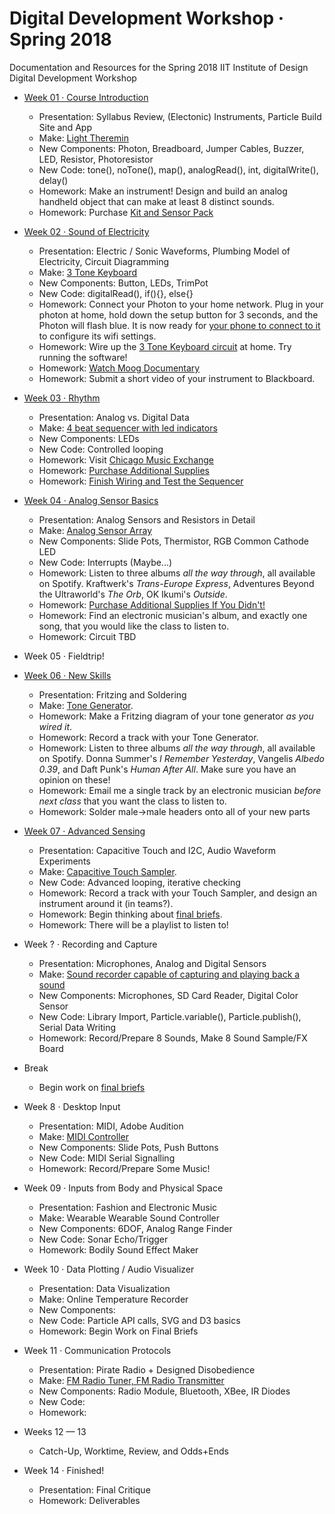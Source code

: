 # Digital Development Workshop · Spring 2018
Documentation and Resources for the Spring 2018 IIT Institute of Design Digital Development Workshop

- [Week 01 · Course Introduction](week01/README.md) 	
	
	- Presentation: Syllabus Review, (Electonic) Instruments, Particle Build Site and App
	- Make: [Light Theremin](week01/exercise.md)
	- New Components: Photon, Breadboard, Jumper Cables, Buzzer, LED, Resistor, Photoresistor
	- New Code: tone(), noTone(), map(), analogRead(), int, digitalWrite(), delay()
	- Homework: Make an instrument! Design and build an analog handheld object that can make at least 8 distinct sounds.
	- Homework: Purchase [Kit and Sensor Pack](https://www.amazon.com/Elegoo-Electronics-Potentiometer-tie-points-Breadboard/dp/B01ERPEMAC/ref=sr_1_3?ie=UTF8&qid=1516139490&sr=8-3&keywords=electronics+kit)

- [Week 02 · Sound of Electricity](week02/README.md) 	
	- Presentation: Electric / Sonic Waveforms, Plumbing Model of Electricity, Circuit Diagramming
	- Make: [3 Tone Keyboard](week02/exercise.md)
	- New Components: Button, LEDs, TrimPot
	- New Code: digitalRead(), if(){}, else{}
	- Homework: Connect your Photon to your home network. Plug in your photon at home, hold down the setup button for 3 seconds, and the Photon will flash blue. It is now ready for [your phone to connect to it](https://docs.particle.io/guide/getting-started/start/photon/) to configure its wifi settings. 
	- Homework: Wire up the [3 Tone Keyboard circuit](week02/exercise.md) at home. Try running the software! 
	- Homework: [Watch Moog Documentary](https://www.youtube.com/watch?v=XRg8R-00mjs)
	- Homework: Submit a short video of your instrument to Blackboard.

- [Week 03 · Rhythm](week03/README.md) 	
	- Presentation: Analog vs. Digital Data
	- Make: [4 beat sequencer with led indicators](week03/exercise.md)
	- New Components: LEDs
	- New Code: Controlled looping
	- Homework: Visit [Chicago Music Exchange](https://www.chicagomusicexchange.com)
	- Homework: [Purchase Additional Supplies](https://www.adafruit.com/wishlists/455653)
	- Homework: [Finish Wiring and Test the Sequencer](week03/exercise.md)

- [Week 04 · Analog Sensor Basics](week04/README.md) 	
	- Presentation: Analog Sensors and Resistors in Detail
	- Make: [Analog Sensor Array](week04/exercise.md)
	- New Components: Slide Pots, Thermistor, RGB Common Cathode LED
	- New Code: Interrupts (Maybe...)
	- Homework: Listen to three albums *all the way through*, all available on Spotify. Kraftwerk's *Trans-Europe Express*, Adventures Beyond the Ultraworld's *The Orb*, OK Ikumi's *Outside*. 
	- Homework: [Purchase Additional Supplies If You Didn't!](https://www.adafruit.com/wishlists/455653)
	- Homework: Find an electronic musician's album, and exactly one song, that you would like the class to listen to.
	- Homework: Circuit TBD

- Week 05 · Fieldtrip!

- [Week 06 · New Skills](week06/README.md) 	

	- Presentation: Fritzing and Soldering
	- Make: [Tone Generator](week06/exercise.md).
	- Homework: Make a Fritzing diagram of your tone generator *as you wired it*. 
	- Homework: Record a track with your Tone Generator. 
	- Homework: Listen to three albums *all the way through*, all available on Spotify. Donna Summer's *I Remember Yesterday*, Vangelis *Albedo 0.39*, and Daft Punk's *Human After All*. Make sure you have an opinion on these!
	- Homework: Email me a single track by an electronic musician *before next class* that you want the class to listen to.
	- Homework: Solder male->male headers onto all of your new parts

- [Week 07 · Advanced Sensing](week07/README.md) 	

	- Presentation: Capacitive Touch and I2C, Audio Waveform Experiments
	- Make: [Capacitive Touch Sampler](week07/exercise.md).
	- New Code: Advanced looping, iterative checking
	- Homework: Record a track with your Touch Sampler, and design an instrument around it (in teams?).
	- Homework: Begin thinking about [final briefs](briefs.md).
	- Homework: There will be a playlist to listen to! 


 - Week ? · Recording and Capture 	
	- Presentation: Microphones, Analog and Digital Sensors
	- Make: [Sound recorder capable of capturing and playing back a sound](http://www.instructables.com/id/Arduino-Audio-Input/)
	- New Components: Microphones, SD Card Reader, Digital Color Sensor
	- New Code: Library Import, Particle.variable(), Particle.publish(), Serial Data Writing
	- Homework: Record/Prepare 8 Sounds, Make 8 Sound Sample/FX Board

- Break 
	- Begin work on [final briefs](briefs.md) 

 - Week 8 · Desktop Input
	- Presentation: MIDI, Adobe Audition
	- Make: [MIDI Controller](http://www.instructables.com/id/Arduino-MIDI-Controller/)
	- New Components: Slide Pots, Push Buttons
	- New Code: MIDI Serial Signalling
	- Homework: Record/Prepare Some Music!

- Week 09 · Inputs from Body and Physical Space
	- Presentation: Fashion and Electronic Music
	- Make: Wearable Wearable Sound Controller
	- New Components: 6DOF, Analog Range Finder
	- New Code: Sonar Echo/Trigger
	- Homework: Bodily Sound Effect Maker 

- Week 10 · Data Plotting / Audio Visualizer
	- Presentation: Data Visualization
	- Make: Online Temperature Recorder
	- New Components: 
	- New Code: Particle API calls, SVG and D3 basics
	- Homework: Begin Work on Final Briefs

- Week 11 · Communication Protocols
	- Presentation: Pirate Radio + Designed Disobedience
	- Make: [FM Radio Tuner, FM Radio Transmitter](https://create.arduino.cc/projecthub/nickthegreek82/arduino-tea5767-fm-radio-receiver-543480)
	- New Components: Radio Module, Bluetooth, XBee, IR Diodes
	- New Code: 
	- Homework: 

- Weeks 12 — 13
	- Catch-Up, Worktime, Review, and Odds+Ends

- Week 14 · Finished!
	- Presentation: Final Critique
	- Homework: Deliverables


